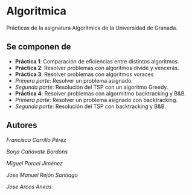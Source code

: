 # Algoritmica
Prácticas de la asignatura Algorítmica de la Universidad de Granada.

## Se componen de

- **Práctica 1**: Comparación de eficiencias entre distintos algoritmos.
- **Práctica 2**: Resolver problemas con algoritmos divide y vencerás.
- **Práctica 3**: Resolver problemas con algoritmos voraces
 - *Primera parte*: Resolver un problema asignado.
 - *Segunda parte*: Resolución del TSP con un algoritmo Greedy.
- **Práctica 4**: Resolver problemas con algormitmo backtracking y B&B.
 - *Primera parte*: Resolver un problema asignado con backtracking.
 - *Segunda parte*: Resolución del TSP con backtracking y B&B.

## Autores

*Francisco Carrillo Pérez*

*Borja Cañavate Bordons*

*Miguel Porcel Jiménez*

*Jose Manuel Rejón Santiago*

*Jose Arcos Aneas*
